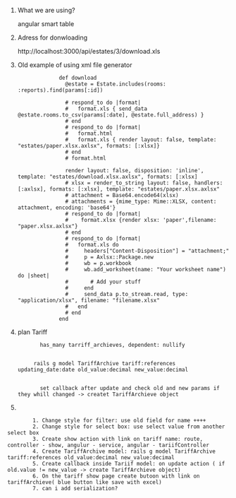 1. What we are using?
      
      angular smart table
2. Adress for donwloading
      
      http://localhost:3000/api/estates/3/download.xls

3. Old example of using xml file generator
                  
                    def download
                      @estate = Estate.includes(rooms: :reports).find(params[:id])

                      # respond_to do |format|
                      #   format.xls { send_data @estate.rooms.to_csv(params[:date], @estate.full_address) }
                      # end
                      # respond_to do |format|
                      #   format.html
                      #   format.xls { render layout: false, template: "estates/paper.xlsx.axlsx", formats: [:xlsx]}
                      # end
                      # format.html

                      render layout: false, disposition: 'inline', template: "estates/download.xlsx.axlsx", formats: [:xlsx]
                      # xlsx = render_to_string layout: false, handlers: [:axlsx], formats: [:xlsx], template: "estates/paper.xlsx.axlsx"
                      # attachment = Base64.encode64(xlsx)
                      # attachments = {mime_type: Mime::XLSX, content: attachment, encoding: 'base64'}
                      # respond_to do |format| 
                      #    format.xlsx {render xlsx: 'paper',filename: "paper.xlsx.axlsx"}
                      # end
                      # respond_to do |format|
                      #   format.xls do
                      #     headers["Content-Disposition"] = "attachment;"
                      #     p = Axlsx::Package.new
                      #     wb = p.workbook
                      #     wb.add_worksheet(name: "Your worksheet name") do |sheet|
                      #       # Add your stuff
                      #     end
                      #     send_data p.to_stream.read, type: "application/xlsx", filename: "filename.xlsx"
                      #   end
                      # end
                    end
      
4. plan 
            Tariff
              
              has_many tarriff_archieves, dependent: nullify
              
              
            rails g model TariffArchive tariff:references updating_date:date old_value:decimal new_value:decimal
            
            
              set callback after update and check old and new params if they whill changed -> createt TariffArchieve object
              
              
 5. 
            
            1. Change style for filter: use old field for name ++++
            2. Change style for select box: use select value from another select box
            3. Create show action with link on tariff name: route, controller - show, angulur - service, angular - tariifController
            4. Create TariffArchive model: rails g model TariffArchive tariff:references old_value:decimal new_value:decimal
            5. Create callback inside Tariif model: on update action ( if old.value != new_value -> create TariffArchieve object)
            6. On the tariff show page create butoon with link on tariffArchieve( blue button like save with excel) 
            7. can i add serialization?
            
           
